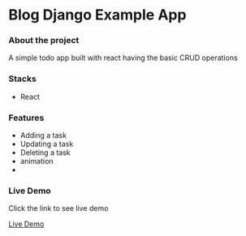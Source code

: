 # Blog Django Example App

### About the project
A simple todo app built with react having the basic CRUD operations


### Stacks

  - React

### Features
 - Adding a task
 - Updating a task
 - Deleting a task
 - animation
 - 
 



### Live Demo
Click the link to see live demo

<a href="https://alapp-react-todo.netlify.app">Live Demo




